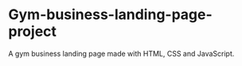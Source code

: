 # Gym-business-landing-page-project
A gym business landing page made with HTML, CSS and JavaScript.
